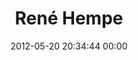 ---
title: "René Hempe"
date: 2012-05-20 20:34:44 00:00
permalink: /renhe
twitter: ""
likes: [67,39,447,69,518,701,714,771,430,629,815,816,835]
id: 515
gravatar: "http://www.gravatar.com/avatar/6a86e935b35f0d00e68cce1a5f3212cb"
---